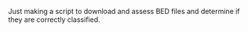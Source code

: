 Just making a script to download and assess BED files and determine if they are correctly classified.

